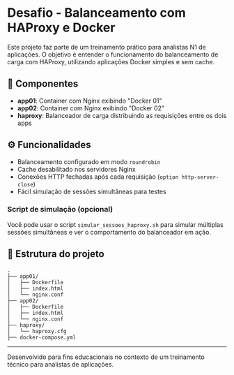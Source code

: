 # Desafio - Balanceamento com HAProxy e Docker

Este projeto faz parte de um treinamento prático para analistas N1 de aplicações. O objetivo é entender o funcionamento do balanceamento de carga com HAProxy, utilizando aplicações Docker simples e sem cache.

## 🧩 Componentes

- **app01**: Container com Nginx exibindo "Docker 01"
- **app02**: Container com Nginx exibindo "Docker 02"
- **haproxy**: Balanceador de carga distribuindo as requisições entre os dois apps

## ⚙️ Funcionalidades

- Balanceamento configurado em modo `roundrobin`
- Cache desabilitado nos servidores Nginx
- Conexões HTTP fechadas após cada requisição (`option http-server-close`)
- Fácil simulação de sessões simultâneas para testes

### Script de simulação (opcional)

Você pode usar o script `simular_sessoes_haproxy.sh` para simular múltiplas sessões simultâneas e ver o comportamento do balanceador em ação.

## 📁 Estrutura do projeto

```
.
├── app01/
│   ├── Dockerfile
│   ├── index.html
│   └── nginx.conf
├── app02/
│   ├── Dockerfile
│   ├── index.html
│   └── nginx.conf
├── haproxy/
│   └── haproxy.cfg
├── docker-compose.yml
```

---

Desenvolvido para fins educacionais no contexto de um treinamento técnico para analistas de aplicações.
